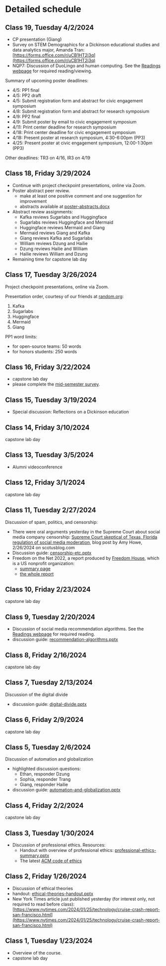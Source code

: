 # Detailed schedule

<!--

Eliminated??
* Discussion of blockchain and cryptocurrency. See the [Readings
  webpage](../readings.md) for required reading and activities. **Note
  the instructions about no dicussion question -- link to an article
  instead.**
* No class -- instructor away at a conference.
* Informal discussion: *Reflections on trusting trust*
  - optional reading: 
    *  [Reflections on trusting
    trust](https://dl.acm.org/doi/10.1145/358198.358210), Turing award
    lecture by Ken Thompson, published in Communications of the ACM,
    Volume 27, Issue 8, Aug 1984, pp 761–763,
    [https://doi.org/10.1145/358198.358210](https://doi.org/10.1145/358198.358210)
  - optional tools for playing with Ken Thompson's idea:
    [self-rep-tools.zip](class24/self-rep-tools.zip)
  - some possible discussion questions:
    1. Does this mean we cannot actually trust the implementation of
       any computer system, whether or not it is open source?
    2. What are the practical implications of this?
	3. Do you think Thompson-style Easter eggs are hidden in
       e.g. Windows, MacOS, Linux?
    4. What would it take for you to actually trust a computer system?



## Class 28, Friday 5/3/2024

* Informal discussion: *Big ideas in computing*
  - optional reading: The list of recent [Turing award
    winners](https://en.wikipedia.org/wiki/Turing_Award) on
    Wikipedia. In class we will focus on the era 2006-2022.


## Class 27, Tuesday 4/30/2024

Afternoon tea party at the instructor's house (attendance
optional). Please see invitation sent by email for details. Feel free
to arrive any time after 3:00 PM -- you are not required to be on time
for this class!


## Class 26, Friday 4/26/2024

capstone lab day


## Class 25, Tuesday 4/23/2024

* Please complete the [official feedback form](https://dickinson.campuslabs.com/courseeval/) for this course.

* Informal discussion: portrayal of computation in movies, TV, and literature
  - No preparation required.
  - If you get a chance, try to think of a few examples for discussion.


## Class 24, Friday 4/19/2024

capstone lab day

## Class 23, Tuesday 4/16/2024
 
* Informal discussion: ChatGPT and generative AI
  - optional reading: [Issue
    183](https://www.deeplearning.ai/the-batch/issue-183/) of The
    Batch, by Andrew Ng and DeepLearning.AI, February 8, 2024.
* Remaining time for capstone lab

 
## Class 22, Friday 4/12/2024

capstone lab day

## Class 21, Tuesday 4/9/2024

* NQP8: gender and tech (based on 4/8 Amy Diehl event)

## Class 20, Friday 4/5/2024

Poster peer review + capstone lab day

Posters for review:
* [Oppia](class20/Oppia_CESPosterDraft.pdf)
* [Genetic algorithm research](class20/ShakerCheckPosterDraft.pptx)
* [Transformers](class20/transformers.pptx)

-->


## Class 19, Tuesday 4/2/2024

* CP presentation (Giang)
* Survey on STEM Demographics for a Dickinson educational studies and
  data analytics major, Amanda Tran:
  [https://forms.office.com/r/uCB1HT2j3q](https://forms.office.com/r/uCB1HT2j3q)
* NQP7: Discussion of DuoLingo and human computing. See the [Readings
  webpage](../readings.md) for required reading/viewing.
  
Summary of upcoming poster deadlines:
* 4/5: PP1 final
* 4/5: PP2 draft
* 4/5: Submit registration form and abstract for civic engagement symposium
* 4/8: Submit registration form and abstract for research symposium
* 4/9: PP2 final
* 4/9: Submit poster by email to civic engagement symposium
* 4/11: Print center deadline for research symposium
* 4/18: Print center deadline for civic engagement symposium
* 4/18: Present poster at research symposium, 4:30-6:00pm (PP3)
* 4/25: Present poster at civic engagement symposium, 12:00-1:30pm (PP3)

Other deadlines: TR3 on 4/16, IR3 on 4/19


## Class 18, Friday 3/29/2024

* Continue with project checkpoint presentations, online via Zoom.
* Poster abstract peer review. 
  - make at least one positive comment and one suggestion for improvement
  - abstracts available at [poster-abstracts.docx](https://dickinson0-my.sharepoint.com/:w:/g/personal/jmac_dickinson_edu/EWdhXAfQa0xFuDsmx4ZFUbcBElioZMSnvnFe52AZbc7-eA?e=PyQvgm)
* Abstract review assignments:
  - Kafka reviews Sugarlabs and Huggingface
  - Sugarlabs reviews Huggingface and Mermaid
  - Huggingface reviews Mermaid and Giang
  - Mermaid reviews Giang and Kafka
  - Giang reviews Kafka and Sugarlabs
  - William reviews Dzung and Hailie 
  - Dzung reviews Hailie and William
  - Hailie reviews William and Dzung
* Remaining time for capstone lab day



## Class 17, Tuesday 3/26/2024

Project checkpoint presentations, online via Zoom.

Presentation order, courtesy of our friends at [random.org](https://www.random.org/lists/):
1. Kafka
1. Sugarlabs
1. Huggingface
1. Mermaid
1. Giang

PP1 word limits:
* for open-source teams: 50 words
* for honors students: 250 words



## Class 16, Friday 3/22/2024 

* capstone lab day
* please complete the [mid-semester
  survey](https://forms.office.com/r/vzuxfzcaQ7).


## Class 15, Tuesday 3/19/2024 

* Special discussion: Reflections on a Dickinson education

## Class 14, Friday 3/10/2024 

capstone lab day




## Class 13, Tuesday 3/5/2024 

* Alumni videoconference


## Class 12, Friday 3/1/2024 

capstone lab day


## Class 11, Tuesday 2/27/2024 

Discussion of spam, politics, and censorship:
* There were oral arguments yesterday in the Supreme Court about social media company censorship: [Supreme Court skeptical of Texas, Florida regulation of social media moderation](https://www.scotusblog.com/2024/02/supreme-court-skeptical-of-texas-florida-regulation-of-social-media-moderation/), blog post by Amy Howe, 2/26/2024 on scotusblog.com  
* Discussion guide: [censorship-etc.pptx](class11/censorship-etc.pptx)
* Freedom on the Net 2022, a report produced by [Freedom House](https://freedomhouse.org), which is a US nonprofit organization:
  - [summary page](class11/fotn2022-summary.pdf)
  - [the whole report](https://freedomhouse.org/sites/default/files/2022-10/FOTN2022Digital.pdf)

## Class 10, Friday 2/23/2024 

capstone lab day


## Class 9, Tuesday 2/20/2024 


* Discussion of social media recommendation algorithms. See the
  [Readings webpage](../readings.md) for required reading.
* discussion guide: [recommendation-algorithms.pptx](class09/recommendation-algorithms.pptx) 


## Class 8, Friday 2/16/2024 

capstone lab day



## Class 7, Tuesday 2/13/2024 

Discussion of the digital divide
* discussion guide: [digital-divide.pptx](class07/digital-divide.pptx) 

## Class 6, Friday 2/9/2024 

capstone lab day



## Class 5, Tuesday 2/6/2024 

Discussion of automation and globalization
* highlighted discussion questions:
  - Ethan, responder Dzung
  - Sophia, responder Trang 
  - Giang, responder Hailie
* discussion guide: [automation-and-globalization.pptx](class05/automation-and-globalization.pptx) 
  


## Class 4, Friday 2/2/2024 

capstone lab day


## Class 3, Tuesday 1/30/2024 


* Discussion of professional ethics. Resources:
  - Handout with overview of professional ethics: [professional-ethics-summary.pptx](class03/professional-ethics-summary.pptx)
  - The latest [ACM code of ethics](https://www.acm.org/code-of-ethics)



## Class 2, Friday 1/26/2024

* Discussion of ethical theories
* handout: [ethical-theories-handout.pptx](class02/ethical-theories-handout.pptx)
* New York Times article just published yesterday (for interest only, not required to read before class): [https://www.nytimes.com/2024/01/25/technology/cruise-crash-report-san-francisco.html](https://www.nytimes.com/2024/01/25/technology/cruise-crash-report-san-francisco.html)



## Class 1, Tuesday 1/23/2024

* Overview of the course. 
* capstone lab day


